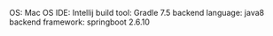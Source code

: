 OS: Mac OS
IDE: Intellij
build tool: Gradle 7.5
backend language: java8
backend framework: springboot 2.6.10

